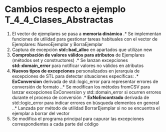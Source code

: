 # Cambios respecto a ejemplo T_4_4_Clases_Abstractas

1. El vector de ejemplares se pasa a **memoria dinámica**
.* Se implementan funciones de utilidad para gestionar tareas habituales con el vector de Ejemplares: NuevoEjemplar y BorraEjemplar
2. Captura de excepción **std::bad_alloc** en apartados que utilizan new
3. **Comprobación de valores válidos para atributos** de Ejemplares (métodos set y constructores)
.* Se lanzan excepciones **std::domain_error** para notificar valores no válidos en atributos
4. **Nuevos tipos de excepciones** personalizados en jerarquía de excepciones de STL para detectar situaciones específicas:
.* **ExConversion** derivada de std::logic_error para representar errores de conversión de formato
..* Se modifican los métodos fromCSV para lanzar excepciones ExConversion y std::domain_error si ocurren errores durante el proceso de conversión
.* **ExNoEncontrado** derivada de std::logic_error para indicar errores en búsqueda elementos en general
..* Lanzada por método de utilidad BorrarEjemplar si no se encuentra el ejemplar a borrar del vector
5. Se modifica el programa principal para capurar las excepciones correspondientes a cada parte del código
